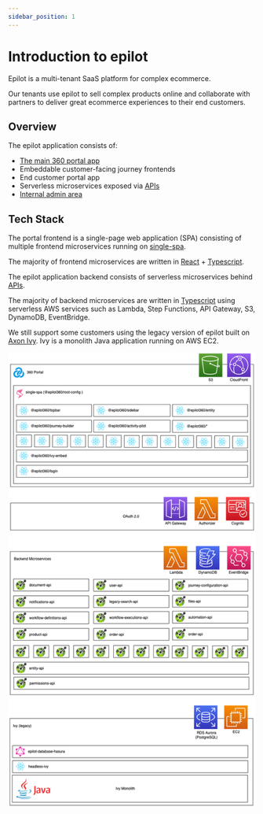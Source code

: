 ```yaml
---
sidebar_position: 1
---
```


# Introduction to epilot

Epilot is a multi-tenant SaaS platform for complex ecommerce.

Our tenants use epilot to sell complex products online and collaborate with partners to deliver great ecommerce experiences to their end customers.

## Overview

The epilot application consists of:

- [The main 360 portal app](https://portal.epilot.cloud)
- Embeddable customer-facing journey frontends
- End customer portal app
- Serverless microservices exposed via [APIs](/api)
- [Internal admin area](https://admin.epilot.cloud)

## Tech Stack

The portal frontend is a single-page web application (SPA) consisting of multiple frontend microservices running on [single-spa](https://single-spa.js.org/).

The majority of frontend microservices are written in [React](https://reactjs.org/) + [Typescript](https://www.typescriptlang.org/).

The epilot application backend consists of serverless microservices behind [APIs](/api).

The majority of backend microservices are written in [Typescript](https://www.typescriptlang.org/) using serverless AWS services such as Lambda, Step Functions, API Gateway, S3, DynamoDB, EventBridge.

We still support some customers using the legacy version of epilot built on [Axon Ivy](https://www.axonivy.com/). Ivy is a monolith Java application running on AWS EC2.

![Tech Stack](../../static/img/tech-stack.png)
